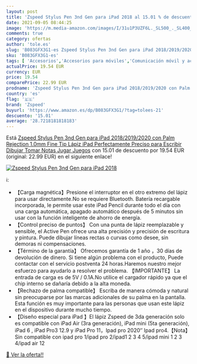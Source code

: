 ```yaml
---
layout: post
title: 'Zspeed Stylus Pen 3nd Gen para iPad 2018 al 15.01 % de descuento'
date: 2021-09-05 08:44:25
image: 'https://m.media-amazon.com/images/I/31u1P3UZF6L._SL500_._SL400_.jpg'
comments: true
category: ofertas
author: 'tole.es'
slug: 'B083GFX3G1-es Zspeed Stylus Pen 3nd Gen para iPad 2018/2019/2020 con...'
sku: 'B083GFX3G1-es'
tags: [ 'Accesorios','Accesorios para móviles','Comunicación móvil y accesorios','Electrónica','Informática','Lápices para tabletas gráficas','Punteros para móviles','Teclados, ratones y periféricos de entrada','lápiz','zspeed', ]
actualPrice: 19.54 EUR
currency: EUR
price: 19.54
comparePrice: 22.99 EUR
prodname: 'Zspeed Stylus Pen 3nd Gen para iPad 2018/2019/2020 con Palm Rejection 1.0mm Fine Tip Lápiz iPad Perfectamente Preciso para Escribir  Dibujar  Tomar Notas  Jugar Juegos'
country: 'es'
flag: '🇪🇸'
brand: 'Zspeed'
buyurl: 'https://www.amazon.es/dp/B083GFX3G1/?tag=tolees-21'
descuento: '15.01'
average: '28.7218181818183'
---
```


Está [Zspeed Stylus Pen 3nd Gen para iPad 2018/2019/2020 con Palm Rejection 1.0mm Fine Tip Lápiz iPad Perfectamente Preciso para Escribir  Dibujar  Tomar Notas  Jugar Juegos](https://www.amazon.es/dp/B083GFX3G1/?tag=tolees-21) con 15.01 de descuento por 19.54 EUR (original: 22.99 EUR) en el siguiente enlace!

[![Zspeed Stylus Pen 3nd Gen para iPad 2018](https://m.media-amazon.com/images/I/31u1P3UZF6L._SL500_._SL400_.jpg)](https://www.amazon.es/dp/B083GFX3G1/?tag=tolees-21)

ℹ️:

- 【Carga magnética】Presione el interruptor en el otro extremo del lápiz para usar directamente.No se requiere Bluetooth. Batería recargable incorporada, le permite usar este iPad Pencil durante todo el día con una carga automática, apagado automático después de 5 minutos sin usar con la función inteligente de ahorro de energía.
- 【Control preciso de puntos】 Con una punta de lápiz reemplazable y sensible, el Active Pen ofrece una alta precisión y precisión de escritura y pintura. Puede dibujar líneas rectas o curvas como desee, sin demoras ni compensaciones.
- 【Término de la garantía】 Ofrecemos garantía de 1 año ，30 días de devolución de dinero. Si tiene algún problema con el producto, Puede contactar con el servicio postventa 24 horas.Haremos nuestro mejor esfuerzo para ayudarlo a resolver el problema. 【IMPORTANTE】 La entrada de carga es de 5V / 0.1A.No utilice el cargador rápido ya que el chip interno se dañaría debido a la alta moneda.
- 【Rechazo de palma compatible】 Escriba de manera cómoda y natural sin preocuparse por las marcas adicionales de su palma en la pantalla. Esta función es muy importante para las personas que usan este lápiz en el dispositivo durante mucho tiempo.
- 【Diseño especial para iPad 】El lápiz Zspeed de 3da generación solo es compatible con iPad Air (3ra generación), iPad mini (5ta generación), iPad 6 , iPad Pro3 12.9 y iPad Pro 11，Ipad pro 2020‘’ Ipad pro4.【Nota】Sin compatible con ipad pro 1/ipad pro 2/ipad1 2 3 4 5/ipad mini 1 2 3 4/ipad air 12

[🛒 Ver la oferta!!](https://www.amazon.es/dp/B083GFX3G1/?tag=tolees-21)
